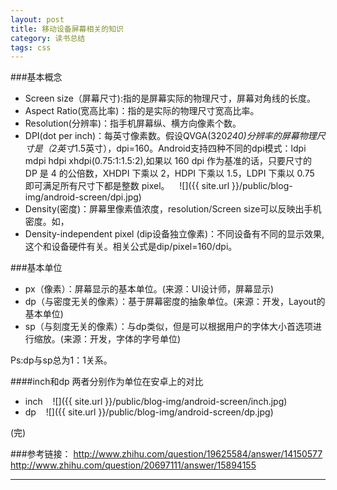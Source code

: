 ```yaml
---
layout: post
title: 移动设备屏幕相关的知识
category: 读书总结
tags: css
---
```

###基本概念

+ Screen size（屏幕尺寸):指的是屏幕实际的物理尺寸，屏幕对角线的长度。
+ Aspect Ratio(宽高比率)：指的是实际的物理尺寸宽高比率。
+ Resolution(分辨率)：指手机屏幕纵、横方向像素个数。
+ DPI(dot per inch)：每英寸像素数。假设QVGA(320*240)分辨率的屏幕物理尺寸是（2英寸*1.5英寸），dpi=160。Android支持四种不同的dpi模式：ldpi mdpi hdpi xhdpi(0.75:1:1.5:2),如果以 160 dpi 作为基准的话，只要尺寸的 DP 是 4 的公倍数，XHDPI 下乘以 2，HDPI 下乘以 1.5，LDPI 下乘以 0.75 即可满足所有尺寸下都是整数 pixel。   
![]({{ site.url }}/public/blog-img/android-screen/dpi.jpg)
+ Density(密度)：屏幕里像素值浓度，resolution/Screen size可以反映出手机密度。如，
+ Density-independent pixel (dip设备独立像素)：不同设备有不同的显示效果,这个和设备硬件有关。相关公式是dip/pixel=160/dpi。

###基本单位
+ px（像素）：屏幕显示的基本单位。(来源：UI设计师，屏幕显示)
+ dp（与密度无关的像素）：基于屏幕密度的抽象单位。(来源：开发，Layout的基本单位)
+ sp（与刻度无关的像素）：与dp类似，但是可以根据用户的字体大小首选项进行缩放。(来源：开发，字体的字号单位)

Ps:dp与sp总为1：1关系。

####inch和dp
两者分别作为单位在安卓上的对比

+ inch   
![]({{ site.url }}/public/blog-img/android-screen/inch.jpg)
+ dp   
![]({{ site.url }}/public/blog-img/android-screen/dp.jpg)

(完)

###参考链接：
http://www.zhihu.com/question/19625584/answer/14150577      
http://www.zhihu.com/question/20697111/answer/15894155      


---
